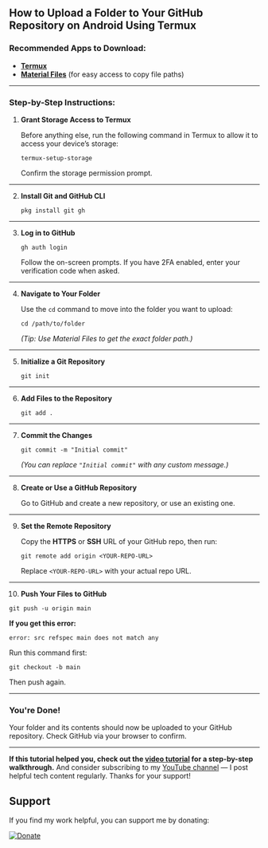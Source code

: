 ## How to Upload a Folder to Your GitHub Repository on Android Using Termux

### Recommended Apps to Download:

* [**Termux**](https://f-droid.org/en/packages/com.termux/)
* [**Material Files**](https://play.google.com/store/apps/details?id=me.zhanghai.android.files) (for easy access to copy file paths)

---

### Step-by-Step Instructions:

1. **Grant Storage Access to Termux**

   Before anything else, run the following command in Termux to allow it to access your device’s storage:

   ```
   termux-setup-storage
   ```

   Confirm the storage permission prompt.

---

2. **Install Git and GitHub CLI**

   ```
   pkg install git gh
   ```

---

3. **Log in to GitHub**

   ```
   gh auth login
   ```

   Follow the on-screen prompts. If you have 2FA enabled, enter your verification code when asked.

---

4. **Navigate to Your Folder**

   Use the `cd` command to move into the folder you want to upload:

   ```
   cd /path/to/folder
   ```

   *(Tip: Use Material Files to get the exact folder path.)*

---

5. **Initialize a Git Repository**

   ```
   git init
   ```

---

6. **Add Files to the Repository**

   ```
   git add .
   ```

---

7. **Commit the Changes**

   ```
   git commit -m "Initial commit"
   ```

   *(You can replace `"Initial commit"` with any custom message.)*

---

8. **Create or Use a GitHub Repository**

   Go to GitHub and create a new repository, or use an existing one.

---

9. **Set the Remote Repository**

   Copy the **HTTPS** or **SSH** URL of your GitHub repo, then run:

   ```
   git remote add origin <YOUR-REPO-URL>
   ```

   Replace `<YOUR-REPO-URL>` with your actual repo URL.

---

10. **Push Your Files to GitHub**

```
git push -u origin main
```

**If you get this error:**

```
error: src refspec main does not match any
```

Run this command first:

```
git checkout -b main
```

Then push again.

---

### You're Done!

Your folder and its contents should now be uploaded to your GitHub repository. Check GitHub via your browser to confirm.

---

**If this tutorial helped you, check out the [video tutorial](https://youtu.be/TvoCGz1MWdQ) for a step-by-step walkthrough.**
And consider subscribing to my [YouTube channel](https://youtube.com/@jobianstechie) — I post helpful tech content regularly. Thanks for your support!

## Support

If you find my work helpful, you can support me by donating:

[![Donate](https://img.shields.io/badge/Donate-Crypto-0070BA.svg)](https://cwallet.com/t/TE6A6KMV)
